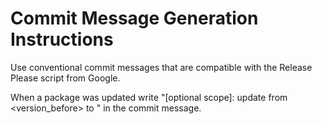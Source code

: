 # Commit Message Generation Instructions

Use conventional commit messages that are compatible with the Release Please script from Google.

When a package was updated write "<type>[optional scope]: update <package-name> from <version_before> to <version>" in the commit message.
